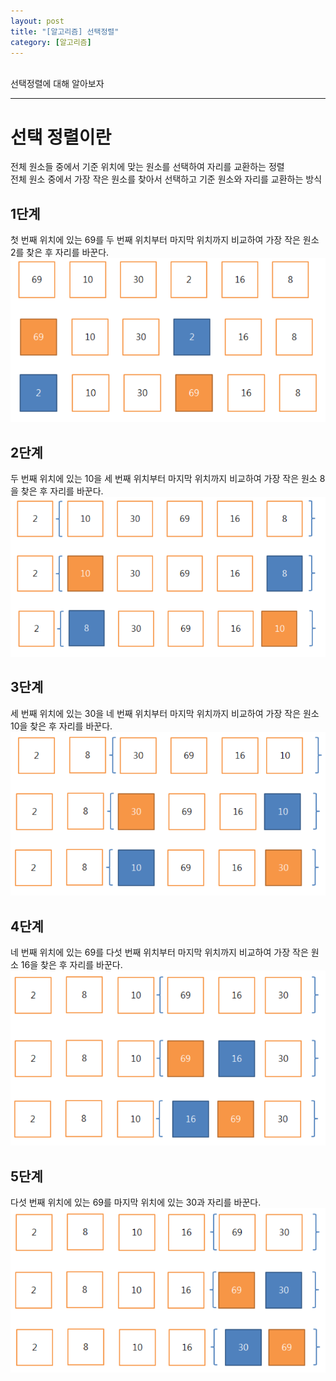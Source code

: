 ```yaml
---
layout: post
title: "[알고리즘] 선택정렬"
category: [알고리즘]
---
```

<br>
선택정렬에 대해 알아보자
<!-- more -->
<hr>

# 선택 정렬이란
전체 원소들 중에서 기준 위치에 맞는 원소를 선택하여 자리를 교환하는 정렬  
전체 원소 중에서 가장 작은 원소를 찾아서 선택하고 기준 원소와 자리를 교환하는 방식

## 1단계
첫 번째 위치에 있는 69를 두 번째 위치부터 마지막 위치까지 비교하여 가장 작은 원소 2를 찾은 후 자리를 바꾼다.  
![선택정렬0](/public/img/알고리즘/선택정렬0.png)


## 2단계
두 번째 위치에 있는 10을 세 번째 위치부터 마지막 위치까지 비교하여 가장 작은 원소 8을 찾은 후 자리를 바꾼다.
![선택정렬1](/public/img/알고리즘/선택정렬1.png)


## 3단계
세 번째 위치에 있는 30을 네 번째 위치부터 마지막 위치까지 비교하여 가장 작은 원소 10을 찾은 후 자리를 바꾼다.
![선택정렬2](/public/img/알고리즘/선택정렬2.png)


## 4단계
네 번째 위치에 있는 69를 다섯 번째 위치부터 마지막 위치까지 비교하여 가장 작은 원소 16을 찾은 후 자리를 바꾼다.
![선택정렬3](/public/img/알고리즘/선택정렬3.png)


## 5단계
다섯 번째 위치에 있는 69를 마지막 위치에 있는 30과 자리를 바꾼다.
![선택정렬4](/public/img/알고리즘/선택정렬4.png)